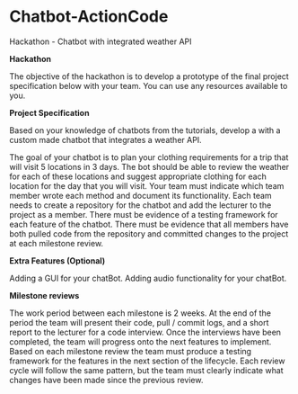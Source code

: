 # Chatbot-ActionCode
Hackathon - Chatbot with integrated weather API

**Hackathon**

The objective of the hackathon is to develop a prototype of the final project specification below with your team. You can use any resources available to you.

**Project Specification**

Based on your knowledge of chatbots from the tutorials, develop a with a custom made chatbot that integrates a weather API. 

The goal of your chatbot is to plan your clothing requirements for a trip that will visit 5 locations in 3 days. 
The bot should be able to review the weather for each of these locations and suggest appropriate clothing for each location for the day that you will visit. 
Your team must indicate which team member wrote each method and document its functionality. 
Each team needs to create a repository for the chatbot and add the lecturer to the project as a member.
There must be evidence of a testing framework for each feature of the chatbot.
There must be evidence that all members have both pulled code from the repository and committed changes to the project at each milestone review.

**Extra Features (Optional)**

Adding a GUI for your chatBot.
Adding audio functionality for your chatBot.

**Milestone reviews**

The work period between each milestone is 2 weeks. 
At the end of the period the team will present their code, pull / commit logs, and a short report to the lecturer for a code interview. 
Once the interviews have been completed, the team will progress onto the next features to implement. 
Based on each milestone review the team must produce a testing framework for the features in the next section of the lifecycle.
Each review cycle will follow the same pattern, but the team must clearly indicate what changes have been made since the previous review.
